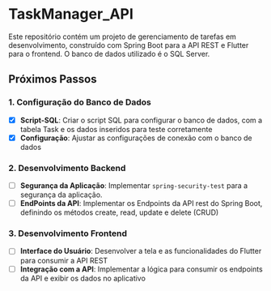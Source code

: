 # TaskManager_API
Este repositório contém um projeto de gerenciamento de tarefas em desenvolvimento, construído com Spring Boot para a API REST e Flutter para o frontend. O banco de dados utilizado é o SQL Server.

## Próximos Passos

### 1. **Configuração do Banco de Dados**

- [x] **Script-SQL**: Criar o script SQL para configurar o banco de dados, com a tabela Task e os dados inseridos para teste corretamente
- [x] **Configuração**: Ajustar as configurações de conexão com o banco de dados

### 2. **Desenvolvimento Backend**

- [ ] **Segurança da Aplicação**: Implementar `spring-security-test` para a segurança da aplicação.
- [ ] **EndPoints da API**: Implementar os Endpoints da API rest do Spring Boot, definindo os métodos create, read, update e delete (CRUD)

### 3. **Desenvolvimento Frontend**

- [ ] **Interface do Usuário**: Desenvolver a tela e as funcionalidades do Flutter para consumir a API REST
- [ ] **Integração com a API**: Implementar a lógica para consumir os endpoints da API e exibir os dados no aplicativo
